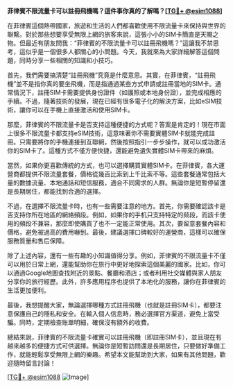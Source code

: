 **菲律賓不限流量卡可以註冊飛機嗎？這件事你真的了解嗎？[[TG💪+ @esim1088](https://t.me/s/esim1088)]**

在菲律賓這個熱帶國家，旅遊和生活的人們都喜歡使用不限流量卡來保持與世界的聯繫。對於那些想要享受無限上網的旅客來說，這張小小的SIM卡簡直是天賜之物。但最近有朋友問我：“菲律賓的不限流量卡可以註冊飛機嗎？”這讓我不禁思考，這似乎是一個很多人都關心的小問題。今天，我就來為大家詳細解答這個問題，同時分享一些相關的知識和小技巧。

首先，我們需要搞清楚“註冊飛機”究竟是什麼意思。其實，在菲律賓，“註冊飛機”並不是指你真的要坐飛機，而是指通過某些方式申請或註冊當地的SIM卡。通常情況下，註冊SIM卡需要提供身份證件（如護照或本地身份證），並完成相應的手續。不過，隨著技術的發展，現在已經有很多電子化的解決方案，比如eSIM技術，讓你可以在手機上直接激活和使用SIM卡。

那麼，菲律賓的不限流量卡是否支持這種便捷的方式呢？答案是肯定的！現在市面上很多不限流量卡都支持eSIM技術，這意味著你不需要實體SIM卡就能完成註冊。只需要將你的手機連接到互聯網，然後按照指引一步步操作，就可以成功激活你的SIM卡了。這種方式不僅方便快捷，還能避免遺失實體SIM卡帶來的麻煩。

當然，如果你更喜歡傳統的方式，也可以選擇購買實體SIM卡。在菲律賓，各大運營商都提供不限流量套餐，價格從幾百比索到上千比索不等。這些套餐通常包括大量的數據流量、本地通話和短信服務，適合不同需求的人群。無論你是短暫停留還是長期居住，都能找到合適的選擇。

不過，在選擇不限流量卡時，也有一些需要注意的地方。首先，你需要確認該卡是否支持你所在地區的網絡頻段。例如，如果你的手机只支持特定的频段，而該卡使用的頻段不兼容，那麼即使購買了也不一定能正常使用。其次，要留意套餐內容和價格，避免被過高的費用嚇到。最後，建議選擇口碑較好的運營商，這樣可以確保服務質量和售后保障。

除了上述內容，還有一些有趣的小知識值得分享。例如，菲律賓的不限流量卡不僅可以用於日常上網，還能幫助你在旅行中更好地探索這個美麗的國家。比如，你可以通過Google地圖查找附近的景點、餐廳和酒店；或者利用社交媒體與家人朋友分享你的旅行經歷。此外，許多應用程序也提供了本地化的服務，讓你在菲律賓的生活更加便利。

最後，我想提醒大家，無論選擇哪種方式註冊飛機（也就是註冊SIM卡），都要注意保護自己的隱私和安全。在輸入個人信息時，務必選擇官方渠道，避免上當受騙。同時，定期檢查账單明細，確保沒有額外的收費。

總結來說，菲律賓的不限流量卡確實可以註冊飛機（即註冊SIM卡），並且現在有越來越多的便捷方式可供選擇。無論你是短暫訪問還是長期居住，只要做好準備工作，就能輕鬆享受無限上網的樂趣。希望本文能幫助到大家，如果有其他問題，歡迎隨時留言討論！

[[TG💪+ @esim1088](https://t.me/s/esim1088) ![Image](https://i.postimg.cc/4NQfJmqS/Snipaste-2025-05-13-00-14-12.png)]